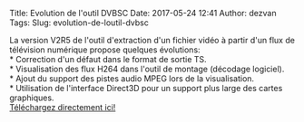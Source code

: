 Title: Evolution de l'outil DVBSC
Date: 2017-05-24 12:41
Author: dezvan
Tags: 
Slug: evolution-de-loutil-dvbsc

La version V2R5 de l'outil d'extraction d'un fichier vidéo à partir d'un
flux de télévision numérique propose quelques évolutions:  
\* Correction d'un défaut dans le format de sortie TS.  
\* Visualisation des flux H264 dans l'outil de montage (décodage
logiciel).  
\* Ajout du support des pistes audio MPEG lors de la visualisation.  
\* Utilisation de l'interface Direct3D pour un support plus large des
cartes graphiques.  
[Téléchargez directement
ici!](http://www.ezvan.fr/public/logiciels/papa/DVBSC.ZIP)

